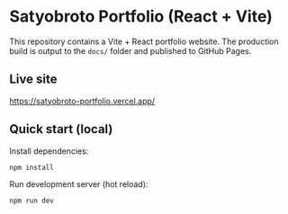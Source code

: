 # Satyobroto Portfolio (React + Vite)

This repository contains a Vite + React portfolio website. The production build is output to the `docs/` folder and published to GitHub Pages.

Live site
---------

https://satyobroto-portfolio.vercel.app/

Quick start (local)
-------------------

Install dependencies:

```bash
npm install
```

Run development server (hot reload):

```bash
npm run dev
```